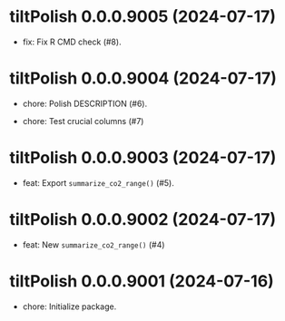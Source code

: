 <!-- NEWS.md is maintained by https://cynkra.github.io/fledge, do not edit -->

# tiltPolish 0.0.0.9005 (2024-07-17)

* fix: Fix R CMD check (#8).

# tiltPolish 0.0.0.9004 (2024-07-17)

* chore: Polish DESCRIPTION (#6).

* chore: Test crucial columns (#7)

# tiltPolish 0.0.0.9003 (2024-07-17)

* feat: Export `summarize_co2_range()` (#5).

# tiltPolish 0.0.0.9002 (2024-07-17)

* feat: New `summarize_co2_range()` (#4)

# tiltPolish 0.0.0.9001 (2024-07-16)

* chore: Initialize package.
